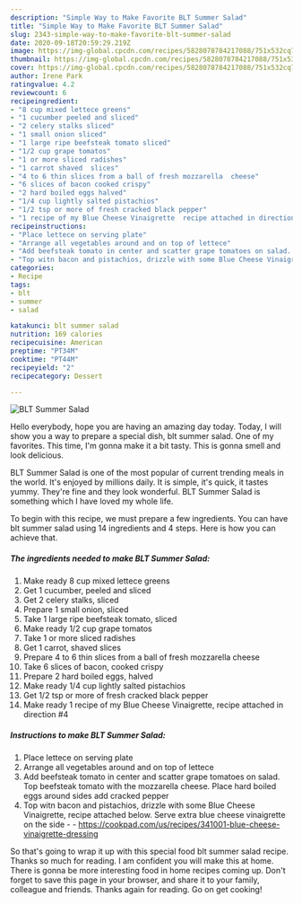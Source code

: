 ```yaml
---
description: "Simple Way to Make Favorite BLT Summer Salad"
title: "Simple Way to Make Favorite BLT Summer Salad"
slug: 2343-simple-way-to-make-favorite-blt-summer-salad
date: 2020-09-18T20:59:29.219Z
image: https://img-global.cpcdn.com/recipes/5828078784217088/751x532cq70/blt-summer-salad-recipe-main-photo.jpg
thumbnail: https://img-global.cpcdn.com/recipes/5828078784217088/751x532cq70/blt-summer-salad-recipe-main-photo.jpg
cover: https://img-global.cpcdn.com/recipes/5828078784217088/751x532cq70/blt-summer-salad-recipe-main-photo.jpg
author: Irene Park
ratingvalue: 4.2
reviewcount: 6
recipeingredient:
- "8 cup mixed lettece greens"
- "1 cucumber peeled and sliced"
- "2 celery stalks sliced"
- "1 small onion sliced"
- "1 large ripe beefsteak tomato sliced"
- "1/2 cup grape tomatos"
- "1 or more sliced radishes"
- "1 carrot shaved  slices"
- "4 to 6 thin slices from a ball of fresh mozzarella  cheese"
- "6 slices of bacon cooked crispy"
- "2 hard boiled eggs halved"
- "1/4 cup lightly salted pistachios"
- "1/2 tsp or more of fresh cracked black pepper"
- "1 recipe of my Blue Cheese Vinaigrette  recipe attached in direction 4"
recipeinstructions:
- "Place lettece on serving plate"
- "Arrange all vegetables around and on top of lettece"
- "Add beefsteak tomato in center and scatter grape tomatoes on salad. Top beefsteak tomato with the mozzarella cheese. Place hard boiled eggs around sides add cracked pepper"
- "Top witn bacon and pistachios, drizzle with some Blue Cheese Vinaigrette, recipe attached below. Serve extra blue cheese vinaigrette on the side  https://cookpad.com/us/recipes/341001-blue-cheese-vinaigrette-dressing"
categories:
- Recipe
tags:
- blt
- summer
- salad

katakunci: blt summer salad 
nutrition: 169 calories
recipecuisine: American
preptime: "PT34M"
cooktime: "PT44M"
recipeyield: "2"
recipecategory: Dessert

---
```



![BLT Summer Salad](https://img-global.cpcdn.com/recipes/5828078784217088/751x532cq70/blt-summer-salad-recipe-main-photo.jpg)

Hello everybody, hope you are having an amazing day today. Today, I will show you a way to prepare a special dish, blt summer salad. One of my favorites. This time, I'm gonna make it a bit tasty. This is gonna smell and look delicious.

BLT Summer Salad is one of the most popular of current trending meals in the world. It's enjoyed by millions daily. It is simple, it's quick, it tastes yummy. They're fine and they look wonderful. BLT Summer Salad is something which I have loved my whole life.




To begin with this recipe, we must prepare a few ingredients. You can have blt summer salad using 14 ingredients and 4 steps. Here is how you can achieve that.

<!--inarticleads1-->

##### The ingredients needed to make BLT Summer Salad:

1. Make ready 8 cup mixed lettece greens
1. Get 1 cucumber, peeled and sliced
1. Get 2 celery stalks, sliced
1. Prepare 1 small onion, sliced
1. Take 1 large ripe beefsteak tomato, sliced
1. Make ready 1/2 cup grape tomatos
1. Take 1 or more sliced radishes
1. Get 1 carrot, shaved  slices
1. Prepare 4 to 6 thin slices from a ball of fresh mozzarella  cheese
1. Take 6 slices of bacon, cooked crispy
1. Prepare 2 hard boiled eggs, halved
1. Make ready 1/4 cup lightly salted pistachios
1. Get 1/2 tsp or more of fresh cracked black pepper
1. Make ready 1 recipe of my Blue Cheese Vinaigrette,  recipe attached in direction #4




<!--inarticleads2-->

##### Instructions to make BLT Summer Salad:

1. Place lettece on serving plate
1. Arrange all vegetables around and on top of lettece
1. Add beefsteak tomato in center and scatter grape tomatoes on salad. Top beefsteak tomato with the mozzarella cheese. Place hard boiled eggs around sides add cracked pepper
1. Top witn bacon and pistachios, drizzle with some Blue Cheese Vinaigrette, recipe attached below. Serve extra blue cheese vinaigrette on the side -  - https://cookpad.com/us/recipes/341001-blue-cheese-vinaigrette-dressing




So that's going to wrap it up with this special food blt summer salad recipe. Thanks so much for reading. I am confident you will make this at home. There is gonna be more interesting food in home recipes coming up. Don't forget to save this page in your browser, and share it to your family, colleague and friends. Thanks again for reading. Go on get cooking!
